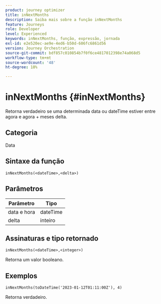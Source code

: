 ```yaml
---
product: journey optimizer
title: inNextMonths
description: Saiba mais sobre a função inNextMonths
feature: Journeys
role: Developer
level: Experienced
keywords: inNextMonths, função, expressão, jornada
exl-id: e2e520ec-ae9e-4ed6-b50d-606fc6861d56
version: Journey Orchestration
source-git-commit: bdf857c010854b7f0f6ce4817012398e74a068d5
workflow-type: tm+mt
source-wordcount: '48'
ht-degree: 18%

---
```


# inNextMonths {#inNextMonths}

Retorna verdadeiro se uma determinada data ou dateTime estiver entre agora e agora + meses delta.

## Categoria

Data

## Sintaxe da função

`inNextMonths(<dateTime>,<delta>)`

## Parâmetros

| Parâmetro | Tipo |
|-----------|------------------|
| data e hora | dateTime |
| delta | inteiro |

## Assinaturas e tipo retornado

`inNextMonths(<dateTime>,<integer>)`

Retorna um valor booleano.

## Exemplos

`inNextMonths(toDateTime('2023-01-12T01:11:00Z'), 4)`

Retorna verdadeiro.
